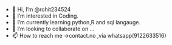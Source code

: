 - 👋 Hi, I’m @rohit234524
- 👀 I’m interested in Coding.
- 🌱 I’m currently learning python,R and sql langauge.
- 💞️ I’m looking to collaborate on ...
- 📫 How to reach me ->contact.no ,via whatsapp(9122633516)

<!---
rohit234524/rohit234524 is a ✨ special ✨ repository because its `README.md` (this file) appears on your GitHub profile.
You can click the Preview link to take a look at your changes.
--->
